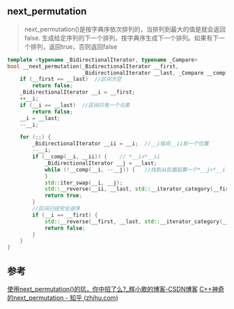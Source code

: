 ## next_permutation
>next_permutation()是按字典序依次排列的，当排列到最大的值是就会返回false.
>生成给定序列的下一个排列，按字典序生成下一个排列。如果有下一个排列，返回true，否则返回false


```c++
template <typename _BidirectionalIterator, typename _Compare>
bool __next_permutation(_BidirectionalIterator __first,
                        _BidirectionalIterator __last, _Compare __comp) {
    if (__first == __last)  //区间为空
        return false;
    _BidirectionalIterator __i = __first;
    ++__i;
    if (__i == __last)  //区间只有一个元素
        return false;
    __i = __last;
    --__i;

    for (;;) {
        _BidirectionalIterator __ii = __i;  //__i指向__ii前一个位置
        --__i;
        if (__comp(__i, __ii)) {    // *__i<*__ii
            _BidirectionalIterator __j = __last;
            while (!__comp(__i, --__j)) {   //找到从后面起第一个*__j>*__i
            }
            std::iter_swap(__i, __j);
            std::__reverse(__ii, __last, std::__iterator_category(__first));
            return true;
        }
        //区间已经完全逆序
        if (__i == __first) {
            std::__reverse(__first, __last, std::__iterator_category(__first));
            return false;
        }
    }
}
```

## 参考
[使用next_permutation()的坑，你中招了么?_辉小歌的博客-CSDN博客](https://blog.csdn.net/qq_46527915/article/details/115276567)
[C++神奇的next_permutation - 知乎 (zhihu.com)](https://zhuanlan.zhihu.com/p/616792845)